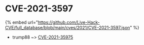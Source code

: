 # CVE-2021-3597
{% embed url="https://github.com/Live-Hack-CVE/full_database/blob/main/cves/2021/CVE-2021-3597.json" %}

* trump88 ~> [CVE-2021-35975](https://www.alice-snow.ru/2021/database/cve-2021-3597/cve-2021-35975-trump88)